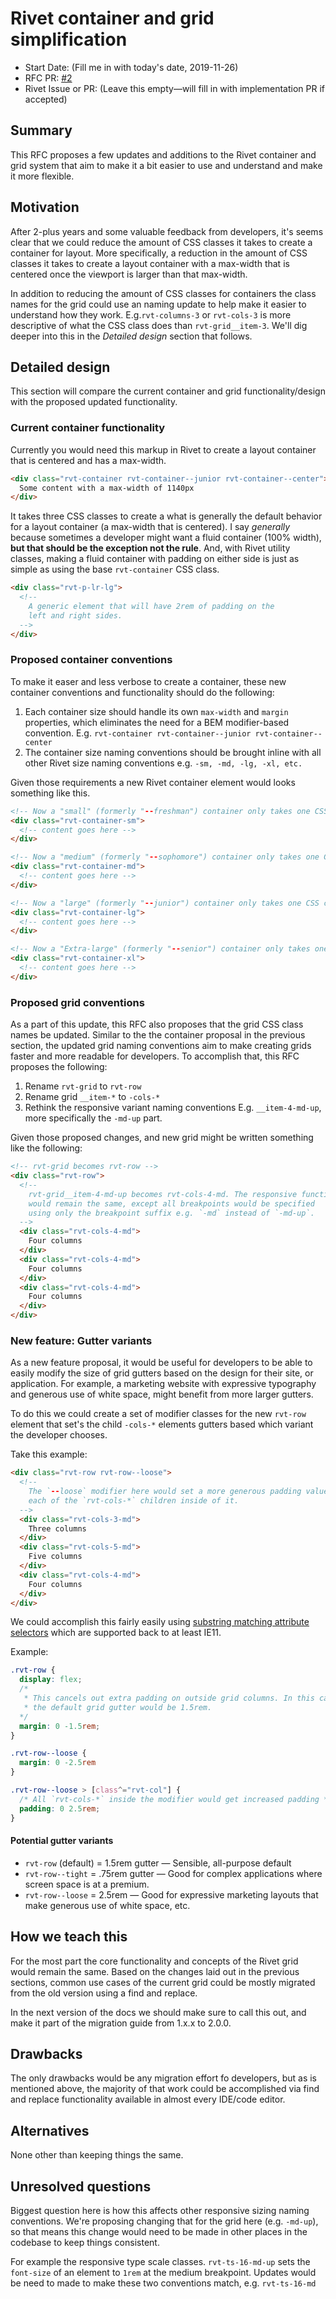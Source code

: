 # Rivet container and grid simplification
- Start Date: (Fill me in with today's date, 2019-11-26)
- RFC PR: [#2](https://github.com/indiana-university/rivet-rfcs/pull/2)
- Rivet Issue or PR: (Leave this empty—will fill in with implementation PR if accepted)

## Summary
This RFC proposes a few updates and additions to the Rivet container and grid system that aim to make it a bit easier to use and understand and make it more flexible.

## Motivation
After 2-plus years and some valuable feedback from developers, it's seems clear that we could reduce the amount of CSS classes it takes to create a container for layout. More specifically, a reduction in the amount of CSS classes it takes to create a layout container with a max-width that is centered once the viewport is larger than that max-width. 

In addition to reducing the amount of CSS classes for containers the class names for the grid could use an naming update to help make it easier to understand how they work. E.g.`rvt-columns-3` or `rvt-cols-3` is more descriptive of what the CSS class does than `rvt-grid__item-3`. We'll dig deeper into this in the _Detailed design_ section that follows.

## Detailed design
This section will compare the current container and grid functionality/design with the proposed updated functionality.

### Current container functionality
Currently you would need this markup in Rivet to create a layout container that is centered and has a max-width.

```html
<div class="rvt-container rvt-container--junior rvt-container--center">
  Some content with a max-width of 1140px
</div>
```

It takes three CSS classes to create a what is generally the default behavior for a layout container (a max-width that is centered). I say _generally_ because sometimes a developer might want a fluid container (100% width), **but that should be the exception not the rule**. And, with Rivet utility classes, making a fluid container with padding on either side is just as simple as using the base `rvt-container` CSS class.

```html
<div class="rvt-p-lr-lg">
  <!--
    A generic element that will have 2rem of padding on the
    left and right sides.
  -->
</div>
```

### Proposed container conventions
To make it easer and less verbose to create a container, these new container conventions and functionality should do the following:

1. Each container size should handle its own `max-width` and `margin` properties, which eliminates the need for a BEM modifier-based convention. E.g. `rvt-container rvt-container--junior rvt-container--center`
1. The container size naming conventions should be brought inline with all other Rivet size naming conventions e.g. `-sm, -md, -lg, -xl, etc.`

Given those requirements a new Rivet container element would looks something like this.

```html
<!-- Now a "small" (formerly "--freshman") container only takes one CSS class-->
<div class="rvt-container-sm">
  <!-- content goes here -->
</div>

<!-- Now a "medium" (formerly "--sophomore") container only takes one CSS class-->
<div class="rvt-container-md">
  <!-- content goes here -->
</div>

<!-- Now a "large" (formerly "--junior") container only takes one CSS class-->
<div class="rvt-container-lg">
  <!-- content goes here -->
</div>

<!-- Now a "Extra-large" (formerly "--senior") container only takes one CSS class-->
<div class="rvt-container-xl">
  <!-- content goes here -->
</div>
```

### Proposed grid conventions
As a part of this update, this RFC also proposes that the grid CSS class names be updated. Similar to the the container proposal in the previous section, the updated grid naming conventions aim to make creating grids faster and more readable for developers. To accomplish that, this RFC proposes the following:

1. Rename `rvt-grid` to `rvt-row`
1. Rename grid `__item-*` to `-cols-*`
1. Rethink the responsive variant naming conventions E.g. `__item-4-md-up`, more specifically the `-md-up` part.

Given those proposed changes, and new grid might be written something like the following:

```html
<!-- rvt-grid becomes rvt-row -->
<div class="rvt-row">
  <!--
    rvt-grid__item-4-md-up becomes rvt-cols-4-md. The responsive functionality
    would remain the same, except all breakpoints would be specified
    using only the breakpoint suffix e.g. `-md` instead of `-md-up`.
  -->
  <div class="rvt-cols-4-md">
    Four columns
  </div>
  <div class="rvt-cols-4-md">
    Four columns
  </div>
  <div class="rvt-cols-4-md">
    Four columns
  </div>
</div>
```

### New feature: Gutter variants
As a new feature proposal, it would be useful for developers to be able to easily modify the size of grid gutters based on the design for their site, or application. For example, a marketing website with expressive typography and generous use of white space, might benefit from more larger gutters.

To do this we could create a set of modifier classes for the new `rvt-row` element that set's the child `-cols-*` elements gutters based which variant the developer chooses.

Take this example:

```html
<div class="rvt-row rvt-row--loose">
  <!--
    The `--loose` modifier here would set a more generous padding value for
    each of the `rvt-cols-*` children inside of it.
  -->
  <div class="rvt-cols-3-md">
    Three columns
  </div>
  <div class="rvt-cols-5-md">
    Five columns
  </div>
  <div class="rvt-cols-4-md">
    Four columns
  </div>
</div>
```

We could accomplish this fairly easily using [substring matching attribute selectors](https://www.w3.org/TR/selectors-3/#attribute-substrings) which are supported back to at least IE11.

Example:

```css
.rvt-row {
  display: flex;
  /*
   * This cancels out extra padding on outside grid columns. In this case
   * the default grid gutter would be 1.5rem.
  */
  margin: 0 -1.5rem;
}

.rvt-row--loose {
  margin: 0 -2.5rem
}

.rvt-row--loose > [class^="rvt-col"] {
  /* All `rvt-cols-*` inside the modifier would get increased padding */
  padding: 0 2.5rem;
}
```

#### Potential gutter variants
- `rvt-row` (default) = 1.5rem gutter — Sensible, all-purpose default
- `rvt-row--tight` = .75rem gutter — Good for complex applications where screen space is at a premium.
- `rvt-row--loose` = 2.5rem — Good for expressive marketing layouts that make generous use of white space, etc.

## How we teach this
For the most part the core functionality and concepts of the Rivet grid would remain the same. Based on the changes laid out in the previous sections, common use cases of the current grid could be mostly migrated from the old version using a find and replace.

In the next version of the docs we should make sure to call this out, and make it part of the migration guide from 1.x.x to 2.0.0.

## Drawbacks
The only drawbacks would be any migration effort fo developers, but as is mentioned above, the majority of that work could be accomplished via find and replace functionality available in almost every IDE/code editor.

## Alternatives
None other than keeping things the same.

## Unresolved questions
Biggest question here is how this affects other responsive sizing naming conventions. We're proposing changing that for the grid here (e.g. `-md-up`), so that means this change would need to be made in other places in the codebase to keep things consistent.

For example the responsive type scale classes. `rvt-ts-16-md-up` sets the `font-size` of an element to  `1rem` at the medium breakpoint. Updates would be need to made to make these two conventions match, e.g. `rvt-ts-16-md`